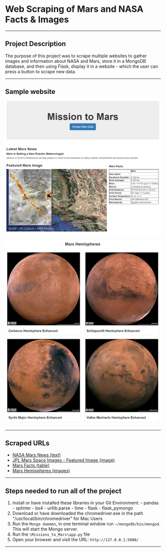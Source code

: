 # Web Scraping of Mars and NASA Facts & Images

---

## Project Description
The purpose of this project was to scrape multiple websites to gather images and information about NASA and Mars, store it in a MongoDB database, and then using Flask, display it in a website - which the user can press a button to scrape new data.

---

## Sample website

![MissiontoMars](https://raw.githubusercontent.com/jfield24/web-scraping-challenge/main/Missions_to_Mars/Images/Webpage-Part-1.PNG)

![MarsHemispheres](https://raw.githubusercontent.com/jfield24/web-scraping-challenge/main/Missions_to_Mars/Images/Webpage-Part-2.png)


---

## Scraped URLs

- [NASA Mars News (text)](https://mars.nasa.gov/news/)
- [JPL Mars Space Images - Featured Image (image)](https://www.jpl.nasa.gov/spaceimages/?search=&category=Mars)
- [Mars Facts (table)](https://space-facts.com/mars/)
- [Mars Hemispheres (images)](https://astrogeology.usgs.gov/search/results?q=hemisphere+enhanced&k1=target&v1=Mars)

---

## Steps needed to run all of the project

1. Install or have installed these libraries in your Git Environment:
        -   pandas
        -   splinter
        -   bs4
        -   urllib.parse
        -   time
        -   flask
        -   flask_pymongo
2. Download or have downloaded the chromedriver.exe in the path "/usr/local/bin/chromedriver" for Mac Users
3. Run the `Mongo daemon`, in one terminal window run `~/mongodb/bin/mongod`. This will start the Mongo server.
4. Run the `\Missions_to_Mars\app.py` file
5. Open your browser and visit the URL: `http://127.0.0.1:5000/`

---
